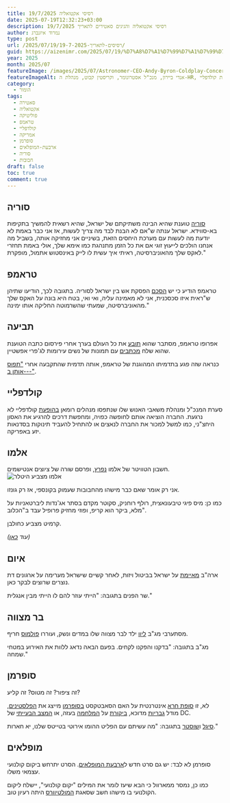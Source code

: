 ```yaml
---
title: רסיסי אקטואליה 19/7/2025
date: 2025-07-19T12:32:23+03:00
description: רסיסי אקטואליה והגיגים סאטירים לתאריך 19/7/2025
author: נמרוד איזנברג
type: post
url: /2025/07/19/רסיסים-לתאריך-19-7-2025/
guid: https://aizenimr.com/2025/07/19/%D7%A8%D7%A1%D7%99%D7%A1%D7%99%D7%9D-%D7%9C%D7%AA%D7%90%D7%A8%D7%99%D7%9A-19.07.2025/
year: 2025
month: 2025/07
featureImage: /images/2025/07/Astronomer-CEO-Andy-Byron-Coldplay-Concert.webp
featureImageAlt: אנדי ביירון, מנכ"ל אסטרונומר, וקריסטין קבוט, מנהלת ה-HR, שניהלו רומן, מצולמים בהופעת קולדפליי
category:
  - הומור
tags:
  - סאטירה
  - אקטואליה
  - פוליטיקה
  - טראמפ
  - קולדפליי
  - אמריקה
  - סופרמן
  - ארבעת-המופלאים
  - סוריה
  - חבובות
draft: false
toc: true
comment: true
---
```

## סוריה
[סוריה](https://www.ynet.co.il/news/article/bkz11fnuigx) טוענת שהיא הבינה משתיקתם של ישראל, שהיא רשאית להמשיך בתקיפות בא-סווידא. ישראל ענתה ש"אם לא הבנת לבד מה צריך לעשות, אז אני כבר באמת לא יודעת מה לעשות עם מערכת היחסים הזאת, בשיניים אני מחזיקה אותה, בשביל מה אנחנו הולכים לייעוץ זוגי אם את כל הזמן מתנהגת כמו אימא שלך, אולי באמת תחזרי לאקס שלך מהאוניברסיטה, ראיתי איך עשית לו לייק באינסטוש אתמול, מופקרת."
## טראמפ
טראמפ הודיע כי יש [הסכם](https://13tv.co.il/item/news/politics/state-policy/e357c-904674496/) הפסקת אש בין ישראל לסוריה. בתגובה לכך, הודיעו שתיהן ש"ראית איזו סכסכנית, אני לא מאמינה עליה, ואי ואי, בטח היא בונה על האקס שלך מהאוניברסיטה, שמעתי שהשרמוטה החליקה אותו ימינה."
## תביעה
אפרופו טראמפ, מסתבר שהוא [תובע](https://www.msn.com/en-us/money/companies/trump-sues-wall-street-journal-publisher-dow-jones-over-jeffrey-epstein-article/ar-AA1ISD0S) את כל העולם בערך אחרי פירסום כתבה הטוענת שהוא שלח [מכתבים](https://www.wsj.com/politics/trump-jeffrey-epstein-birthday-letter-we-have-certain-things-in-common-f918d796) עם תמונות של נשים עירומות לג'פרי אפשטיין.

כנראה שזה פגע בתדמיתו המהוגנת של טראמפ, אותה תדמית שהתקבעה אחרי ["תפוס אותן ב---"](https://www.independent.co.uk/news/world/americas/read-donald-trumps-lewd-remarks-about-women-on-days-of-our-lives-set-2005-groping-star-a7351381.html).
## קולדפליי
סערת המנכ"ל ומנהלת משאבי האנוש שלו שנתפסו מנהלים רומאן [בהופעת](https://pplus.ynet.co.il/richul/article/bjcn0n00igx) קולדפליי לא נרגעת. החברה הוציאה אותם לחופשה כפויה, ומחפשת דרכים להרגיע את האסון היחצ"ני, כמו למשל למכור את החברה לנאצים או להתחיל להעביד תינוקות בסדנאות יזע באפריקה.
## אלמו
חשבון הטוויטר של אלמו [נפרץ](https://www.usatoday.com/story/news/2025/07/14/elmos-x-account-hacked-antisemitic-anti-trump-posts-twitter/85190494007/), ופרסם שורה של ציוצים אנטישמים.
![אלמו מצביע היטלר](/images/2025/07/Nazi-Elmo.webp)

אני רק אומר שאם כבר מישהו מהחבובות שעמוק בקונספי, אז רק גונזו.

כמו כן: מיס פיגי טיבעונאצית, רולף רוחניק, סקוטר מקדם בסתר אג'נדות ליברטאניות על מלא, ביקר הוא קריפ, ופוזי מחזיק פרופיל עבד ב"הכלוב".

קרמיט מצביע כחולבן.

*(עוד [כאן](https://bsky.app/profile/aizenimr.com/post/3ltwafdqdks2z))*
## איום
ארה"ב [מאיימת](https://www.srugim.co.il/1152707-%D7%93%D7%99%D7%95%D7%95%D7%97-%D7%9E%D7%98%D7%A8%D7%99%D7%93-%D7%90%D7%A8%D7%94%D7%91-%D7%91%D7%90%D7%99%D7%95%D7%9D-%D7%99%D7%A9%D7%99%D7%A8-%D7%A2%D7%9C-%D7%99%D7%A9%D7%A8%D7%90%D7%9C) על ישראל בביטול ויזות, לאחר קשיים שישראל מערימה על ארגונים דת נוצרים שרוצים לבקר כאן.

שר הפנים בתגובה: "הייתי עוזר להם לו הייתי מבין אנגלית."
## בר מצווה
מסתערבי מג"ב [ליוו](https://www.ynet.co.il/news/article/rjwuf9l8le) ילד לבר מצווה שלו במדים ונשק, ועוררו [פולמוס](https://www.israelhayom.co.il/news/local/article/18443291) חריף.

מג"ב בתגובה: "בדקנו והפקנו לקחים. בפעם הבאה נדאג ללוות את האירוע במטחי שמחה."

## סופרמן
זה ציפור? זה מטוס? זה קליע?

לא, זו [סופת חרא](https://www.israelhayom.co.il/culture/films/article/18368952) אינטרנטית על האם הסאבטקסט [בסופרמן](https://www.haaretz.co.il/gallery/cinema/movie-reviews/2025-07-10/ty-article-review/.premium/00000197-f2c9-dc05-a59f-f3eff0790000) מייצג את [הפלסטינים](https://www.ynet.co.il/yedioth/article/yokra14438247), מודל [גבריות](https://www.calcalist.co.il/magazine/article/6k7m6vyo9) מדוכא, [ביקורת](https://www.mako.co.il/culture-articles/Article-23bffa3ca3ee791026.htm) על [המלחמה](https://www.israelhayom.co.il/culture/films/article/18384113) בעזה, או [המצב הבעייתי](https://www.ynet.co.il/entertainment/article/h15ywm3sgx) של DC.

[סיגל](https://en.wikipedia.org/wiki/Jerry_Siegel) ו[שוסטר](https://en.wikipedia.org/wiki/Joe_Shuster) בתגובה: "מה עשיתם עם הפליט ההומו אירוטי בטייטס שלנו, יא חארות."
## מופלאים
סופרמן לא לבד: יש גם סרט חדש ל[ארבעת המופלאים](https://www.ynet.co.il/entertainment/article/sk9pzujyye). הסרט יתרחש ביקום קולנועי עצמאי משלו.

כמו כן, נמסר ממארוול כי הבא שיעז לומר את המילים "יקום קולנועי", יישלח ליקום הקולנועי בו מישהו חשב שסאגת [המולטיוורס](https://www.comicon.co.il/article/marvel-studios-decline-overview) היתה רעיון טוב.